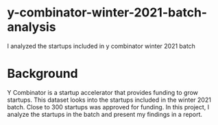 # y-combinator-winter-2021-batch-analysis
I analyzed the startups included in y combinator winter 2021 batch
# Background 
Y Combinator is a startup accelerator that provides funding to grow startups. This dataset looks into the startups included in the winter 2021 batch. 
Close to 300 startups was approved for funding. In this project, I analyze the startups in the batch and present my findings in a report. 
